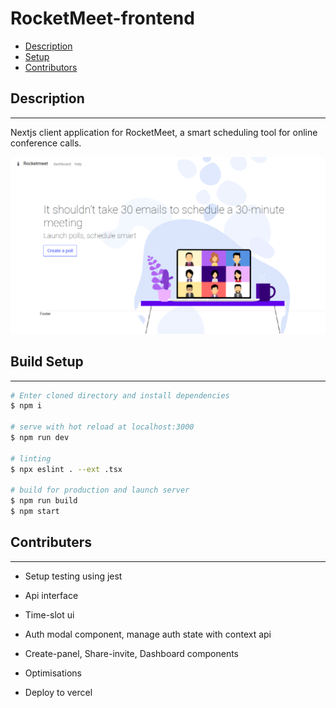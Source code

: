 # RocketMeet-frontend

- [Description](#description)
- [Setup](#setup)
- [Contributors](#contributors)

<a name="description"></a>

## Description

---

Nextjs client application for RocketMeet, a smart scheduling tool for online conference calls. 

![](static/rocketmeet-landing.png)

<a name="setup"></a>

## Build Setup

---

```bash
# Enter cloned directory and install dependencies
$ npm i

# serve with hot reload at localhost:3000
$ npm run dev

# linting
$ npx eslint . --ext .tsx

# build for production and launch server
$ npm run build
$ npm start
```

<a name="contributors"></a>

## Contributers

---
- Setup testing using jest

- Api interface

- Time-slot ui

- Auth modal component, manage auth state with context api

- Create-panel, Share-invite, Dashboard components 

- Optimisations

- Deploy to vercel 

